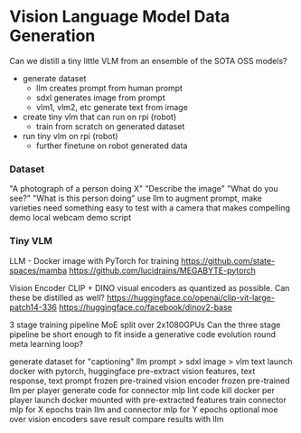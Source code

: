 # Vision Language Model Data Generation


Can we distill a tiny little VLM from an ensemble of the SOTA OSS models?

- generate dataset
    - llm creates prompt from human prompt
    - sdxl generates image from prompt
    - vlm1, vlm2, etc generate text from image
- create tiny vlm that can run on rpi (robot)
    - train from scratch on generated dataset
- run tiny vlm on rpi (robot)
    - further finetune on robot generated data

### Dataset

"A photograph of a person doing X"
"Describe the image" "What do you see?" "What is this person doing"
use llm to augment prompt, make varieties
need something easy to test with a camera that makes compelling demo
local webcam demo script

### Tiny VLM

LLM - Docker image with PyTorch for training
https://github.com/state-spaces/mamba
https://github.com/lucidrains/MEGABYTE-pytorch

Vision Encoder
CLIP + DINO visual encoders as quantized as possible. Can these be distilled as well?
https://huggingface.co/openai/clip-vit-large-patch14-336
https://huggingface.co/facebook/dinov2-base

3 stage training pipeline
MoE split over 2x1080GPUs
Can the three stage pipeline be short enough to fit inside a generative code evolution round meta learning loop?

generate dataset for "captioning" llm prompt > sdxl image > vlm text
launch docker with pytorch, huggingface
    pre-extract vision features, text response, text prompt
        frozen pre-trained vision encoder
        frozen pre-trained llm
per player
    generate code for connector mlp
    lint code
kill docker
per player
    launch docker mounted with pre-extracted features
    train connector mlp for X epochs
    train llm and connector mlp for Y epochs
    optional moe over vision encoders
    save result
compare results with llm